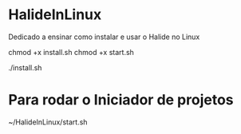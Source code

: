 # HalideInLinux
Dedicado a ensinar como instalar e usar o Halide no Linux


chmod +x install.sh
chmod +x start.sh

./install.sh

# Para rodar o Iniciador de projetos

~/HalideInLinux/start.sh